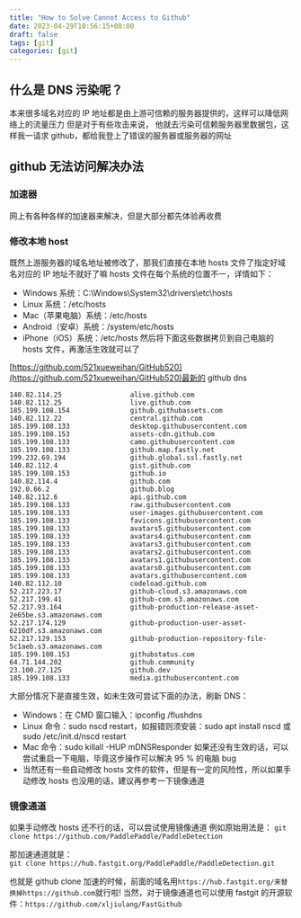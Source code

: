 ```yaml
---
title: "How to Solve Cannot Access to Github"
date: 2023-04-29T10:56:15+08:00
draft: false
tags: [git]
categories: [git]
---
```


## 什么是 DNS 污染呢？

本来很多域名对应的 IP 地址都是由上游可信赖的服务器提供的，这样可以降低网络上的流量压力 但是对于有些攻击来说，
他就去污染可信赖服务器里数据包，这样我一请求 github，都给我登上了错误的服务器或服务器的网址

## github 无法访问解决办法

### 加速器

网上有各种各样的加速器来解决，但是大部分都先体验再收费

### 修改本地 host

既然上游服务器的域名地址被修改了，那我们直接在本地 hosts 文件了指定好域名对应的 IP 地址不就好了嘛 hosts 文件在每个系统的位置不一，详情如下：

- Windows 系统：C:\Windows\System32\drivers\etc\hosts
- Linux 系统：/etc/hosts
- Mac（苹果电脑）系统：/etc/hosts
- Android（安卓）系统：/system/etc/hosts
- iPhone（iOS）系统：/etc/hosts 然后将下面这些数据拷贝到自己电脑的 hosts 文件，再激活生效就可以了

[https://github.com/521xueweihan/GitHub520](https://github.com/521xueweihan/GitHub520)最新的 github dns

```
140.82.114.25                 alive.github.com
140.82.112.25                 live.github.com
185.199.108.154               github.githubassets.com
140.82.112.22                 central.github.com
185.199.108.133               desktop.githubusercontent.com
185.199.108.153               assets-cdn.github.com
185.199.108.133               camo.githubusercontent.com
185.199.108.133               github.map.fastly.net
199.232.69.194                github.global.ssl.fastly.net
140.82.112.4                  gist.github.com
185.199.108.153               github.io
140.82.114.4                  github.com
192.0.66.2                    github.blog
140.82.112.6                  api.github.com
185.199.108.133               raw.githubusercontent.com
185.199.108.133               user-images.githubusercontent.com
185.199.108.133               favicons.githubusercontent.com
185.199.108.133               avatars5.githubusercontent.com
185.199.108.133               avatars4.githubusercontent.com
185.199.108.133               avatars3.githubusercontent.com
185.199.108.133               avatars2.githubusercontent.com
185.199.108.133               avatars1.githubusercontent.com
185.199.108.133               avatars0.githubusercontent.com
185.199.108.133               avatars.githubusercontent.com
140.82.112.10                 codeload.github.com
52.217.223.17                 github-cloud.s3.amazonaws.com
52.217.199.41                 github-com.s3.amazonaws.com
52.217.93.164                 github-production-release-asset-2e65be.s3.amazonaws.com
52.217.174.129                github-production-user-asset-6210df.s3.amazonaws.com
52.217.129.153                github-production-repository-file-5c1aeb.s3.amazonaws.com
185.199.108.153               githubstatus.com
64.71.144.202                 github.community
23.100.27.125                 github.dev
185.199.108.133               media.githubusercontent.com
```

大部分情况下是直接生效，如未生效可尝试下面的办法，刷新 DNS：

- Windows：在 CMD 窗口输入：ipconfig /flushdns
- Linux 命令：sudo nscd restart，如报错则须安装：sudo apt install nscd 或 sudo /etc/init.d/nscd restart
- Mac 命令：sudo killall -HUP mDNSResponder 如果还没有生效的话，可以尝试重启一下电脑，毕竟这步操作可以解决 95 % 的电脑 bug
- 当然还有一些自动修改 hosts 文件的软件，但是有一定的风险性，所以如果手动修改 hosts 也没用的话，建议再参考一下镜像通道

### 镜像通道

如果手动修改 hosts 还不行的话，可以尝试使用镜像通道
例如原始用法是：
`git clone https://github.com/PaddlePaddle/PaddleDetection`

那加速通道就是：  
`git clone https://hub.fastgit.org/PaddlePaddle/PaddleDetection.git`

也就是 github clone 加速的时候，前面的域名用`https://hub.fastgit.org/来替换掉https://github.com`就行啦!
当然，对于镜像通道也可以使用 fastgit 的开源软件：`https://github.com/xljiulang/FastGithub`
